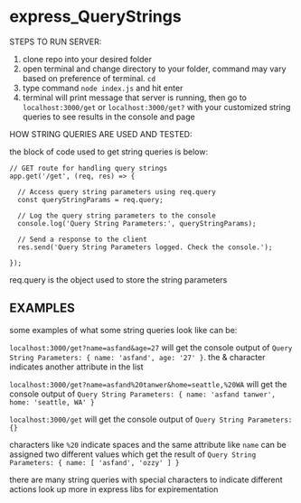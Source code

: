 # express_QueryStrings

STEPS TO RUN SERVER:

1. clone repo into your desired folder
2. open terminal and change directory to your folder, command may vary based on preference of terminal. `cd`
3. type command `node index.js` and hit enter
4. terminal will print message that server is running, then go to `localhost:3000/get` or `localhost:3000/get?` with your customized string queries to
   see results in the console and page

HOW STRING QUERIES ARE USED AND TESTED:

the block of code used to get string queries is below:

    // GET route for handling query strings
    app.get('/get', (req, res) => {
      
      // Access query string parameters using req.query
      const queryStringParams = req.query;
   
      // Log the query string parameters to the console
      console.log('Query String Parameters:', queryStringParams);
  
      // Send a response to the client
      res.send('Query String Parameters logged. Check the console.');
    
    });

req.query is the object used to store the string parameters 

## EXAMPLES
some examples of what some string queries look like can be:

`localhost:3000/get?name=asfand&age=27` will get the console output of `Query String Parameters: { name: 'asfand', age: '27' }`. the & character indicates another attribute in the list

`localhost:3000/get?name=asfand%20tanwer&home=seattle,%20WA` will get the console output of `Query String Parameters: { name: 'asfand tanwer', home: 'seattle, WA' }`

`localhost:3000/get` will get the console output of `Query String Parameters: {}`

characters like `%20` indicate spaces and the same attribute like `name` can be assigned two different values which get the result of  `Query String Parameters: { name: [ 'asfand', 'ozzy' ] }`

there are many string queries with special characters to indicate different actions look up more in express libs for expirementation 

